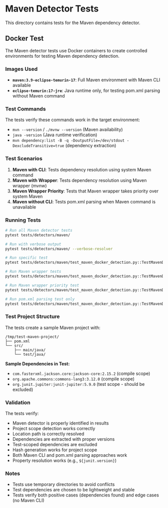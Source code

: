 # Maven Detector Tests

This directory contains tests for the Maven dependency detector.

## Docker Test

The Maven detector tests use Docker containers to create controlled environments for testing Maven dependency detection.

### Images Used

- **`maven:3.9-eclipse-temurin-17`**: Full Maven environment with Maven CLI available
- **`eclipse-temurin:17-jre`**: Java runtime only, for testing pom.xml parsing without Maven command

### Test Commands

The tests verify these commands work in the target environment:

- `mvn --version` / `./mvnw --version` (Maven availability)
- `java -version` (Java runtime verification)
- `mvn dependency:list -B -q -DoutputFile=/dev/stdout -DexcludeTransitive=true` (dependency extraction)

### Test Scenarios

1. **Maven with CLI**: Tests dependency resolution using system Maven command
2. **Maven with Wrapper**: Tests dependency resolution using Maven wrapper (mvnw)
3. **Maven Wrapper Priority**: Tests that Maven wrapper takes priority over system Maven
4. **Maven without CLI**: Tests pom.xml parsing when Maven command is unavailable

### Running Tests

```bash
# Run all Maven detector tests
pytest tests/detectors/maven/

# Run with verbose output
pytest tests/detectors/maven/ --verbose-resolver

# Run specific test
pytest tests/detectors/maven/test_maven_docker_detection.py::TestMavenDockerDetection::test_maven_docker_container_detection

# Run Maven wrapper tests
pytest tests/detectors/maven/test_maven_docker_detection.py::TestMavenDockerDetection::test_maven_wrapper_detection

# Run Maven wrapper priority test
pytest tests/detectors/maven/test_maven_docker_detection.py::TestMavenDockerDetection::test_maven_wrapper_priority_over_system_maven

# Run pom.xml parsing test only
pytest tests/detectors/maven/test_maven_docker_detection.py::TestMavenDockerDetection::test_maven_without_maven_command
```

### Test Project Structure

The tests create a sample Maven project with:

```text
/tmp/test-maven-project/
├── pom.xml
└── src/
    ├── main/java/
    └── test/java/
```

**Sample Dependencies in Test:**

- `com.fasterxml.jackson.core:jackson-core:2.15.2` (compile scope)
- `org.apache.commons:commons-lang3:3.12.0` (compile scope)
- `org.junit.jupiter:junit-jupiter:5.9.0` (test scope - should be excluded)

### Validation

The tests verify:

- Maven detector is properly identified in results
- Project scope detection works correctly
- Location path is correctly resolved
- Dependencies are extracted with proper versions
- Test-scoped dependencies are excluded
- Hash generation works for project scope
- Both Maven CLI and pom.xml parsing approaches work
- Property resolution works (e.g., `${junit.version}`)

### Notes

- Tests use temporary directories to avoid conflicts
- Test dependencies are chosen to be lightweight and stable
- Tests verify both positive cases (dependencies found) and edge cases (no Maven CLI)
